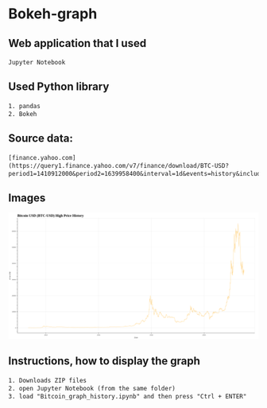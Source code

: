 # Bokeh-graph

## Web application that I used
```
Jupyter Notebook
```

## Used Python library
```
1. pandas
2. Bokeh
```

## Source data:
```
[finance.yahoo.com](https://query1.finance.yahoo.com/v7/finance/download/BTC-USD?period1=1410912000&period2=1639958400&interval=1d&events=history&includeAdjustedClose=true)
```

## Images
<img src="images/bokeh_plot.png" />

## Instructions, how to display the graph
```
1. Downloads ZIP files
2. open Jupyter Notebook (from the same folder)
3. load "Bitcoin_graph_history.ipynb" and then press "Ctrl + ENTER"
```
